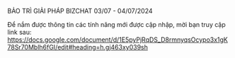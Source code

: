 BẢO TRÌ GIẢI PHÁP BIZCHAT 03/07 - 04/07/2024

Để nắm được thông tin các tính năng mới được cập nhập, mời bạn truy cập link sau: https://docs.google.com/document/d/1E5pyPjRqDS_D8rmnyqsOcypo3x1gK78Sr70Mblh6fGI/edit#heading=h.gj463xy039sh